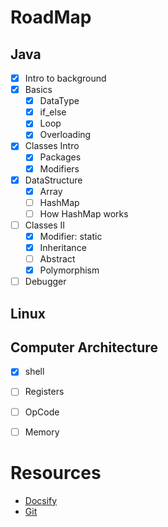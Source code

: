 # RoadMap

## Java
- [x] Intro to background
- [x] Basics
  - [x] DataType
  - [x] if_else
  - [x] Loop
  - [x] Overloading
- [x] Classes Intro
  - [x] Packages
  - [x] Modifiers
- [x] DataStructure
  - [x] Array
  - [ ] HashMap
  - [ ] How HashMap works

- [ ] Classes II
  - [x]  Modifier: static
  - [x]  Inheritance
  - [ ]  Abstract
  - [x]  Polymorphism
- [ ] Debugger

## Linux

## Computer Architecture

- [x] shell
- [ ] Registers
- [ ] OpCode
- [ ] Memory


# Resources

- [Docsify](https://docsify.js.org/#/)
- [Git](https://learngitbranching.js.org)
